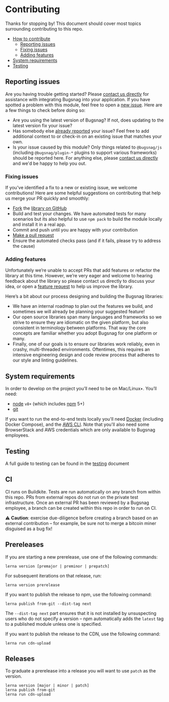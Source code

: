 # Contributing

Thanks for stopping by! This document should cover most topics surrounding contributing to this repo.

* [How to contribute](#how-to-contribute)
  * [Reporting issues](#reporting-issues)
  * [Fixing issues](#fixing-issues)
  * [Adding features](#adding-features)
* [System requirements](#system-requirements)
* [Testing](#testing)

## Reporting issues
Are you having trouble getting started? Please [contact us directly](mailto:support@bugsnag.com?subject=%5BGitHub%5D%20bugsnag-js%20-%20having%20trouble%20getting%20started%20with%20Bugsnag) for assistance with integrating Bugsnag into your application.
If you have spotted a problem with this module, feel free to open a [new issue](https://github.com/bugsnag/bugsnag-js/issues/new?template=Bug_report.md). Here are a few things to check before doing so:

* Are you using the latest version of Bugsnag? If not, does updating to the latest version fix your issue?
* Has somebody else [already reported](https://github.com/bugsnag/bugsnag-js/issues?utf8=%E2%9C%93&q=is%3Aissue%20is%3Aopen) your issue? Feel free to add additional context to or check-in on an existing issue that matches your own.
* Is your issue caused by this module? Only things related to `@bugsnag/js` (including `@bugsnag/plugin-*` plugins to support various frameworks) should be reported here. For anything else, please [contact us directly](mailto:support@bugsnag.com) and we'd be happy to help you out.

### Fixing issues

If you've identified a fix to a new or existing issue, we welcome contributions!
Here are some helpful suggestions on contributing that help us merge your PR quickly and smoothly:

* [Fork](https://help.github.com/articles/fork-a-repo) the
  [library on GitHub](https://github.com/bugsnag/bugsnag-js)
* Build and test your changes. We have automated tests for many scenarios but its also helpful to use `npm pack` to build the module locally and install it in a real app.
* Commit and push until you are happy with your contribution
* [Make a pull request](https://help.github.com/articles/using-pull-requests)
* Ensure the automated checks pass (and if it fails, please try to address the cause)

### Adding features

Unfortunately we’re unable to accept PRs that add features or refactor the library at this time.
However, we’re very eager and welcome to hearing feedback about the library so please contact us directly to discuss your idea, or open a
[feature request](https://github.com/bugsnag/bugsnag-js/issues/new?template=Feature_request.md) to help us improve the library.

Here’s a bit about our process designing and building the Bugsnag libraries:

* We have an internal roadmap to plan out the features we build, and sometimes we will already be planning your suggested feature!
* Our open source libraries span many languages and frameworks so we strive to ensure they are idiomatic on the given platform, but also consistent in terminology between platforms. That way the core concepts are familiar whether you adopt Bugsnag for one platform or many.
* Finally, one of our goals is to ensure our libraries work reliably, even in crashy, multi-threaded environments. Oftentimes, this requires an intensive engineering design and code review process that adheres to our style and linting guidelines.


## System requirements

In order to develop on the project you’ll need to be on Mac/Linux٭. You’ll need:
- [node](https://nodejs.org) `v8+` (which includes [npm](https://www.npmjs.com/get-npm) 5+)
- [git](https://git-scm.com/)

If you want to run the end-to-end tests locally you'll need [Docker](https://www.docker.com/products/docker-desktop) (including Docker Compose), and the [AWS CLI](https://aws.amazon.com/cli/). Note that you'll also need some BrowserStack and AWS credentials which are only available to Bugsnag employees.

## Testing

A full guide to testing can be found in the [testing](./TESTING.md) document

## CI

CI runs on Buildkite. Tests are run automatically on any branch from within this repo. PRs from external repos do not run on the private test infrastructure. Once an external PR has been reviewed by a Bugsnag employee, a branch can be created within this repo in order to run on CI.

⚠️ __Caution__: exercise due-diligence before creating a branch based on an external contribution – for example, be sure not to merge a bitcoin miner disguised as a bug fix!

## Prereleases

If you are starting a new prerelease, use one of the following commands:

```
lerna version [premajor | preminor | prepatch]
```

For subsequent iterations on that release, run:

```
lerna version prerelease
```

If you want to publish the release to npm, use the following command:

```
lerna publish from-git --dist-tag next
```

The `--dist-tag next` part ensures that it is not installed by unsuspecting users who do not specify a version – npm automatically adds the `latest` tag to a published module unless one is specified.

If you want to publish the release to the CDN, use the following command:

```
lerna run cdn-upload
```

## Releases

To graduate a prerelease into a release you will want to use `patch` as the version.

```
lerna version [major | minor | patch]
lerna publish from-git
lerna run cdn-upload
```
